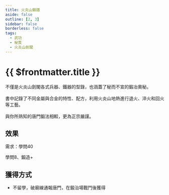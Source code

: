 ```yaml
---
title: 火炎山鍛譜
aside: false
outline: [2, 3]
sidebar: false
borderless: false
tags:
  - 武功
  - 秘笈
  - 火炎山劍閣
---
```


# {{ $frontmatter.title }}

<BookItemIcon :size="`medium`" :needLink="false" :no="8011" :style="'float: right;'" />

不僅是火炎山劍閣各式兵器、鐵器的型錄，也涵蓋了秘而不宣的鍛冶奧秘。
<br><br>
書中記錄了不同金屬與合金的特性、配方，利用火炎山地熱進行退火、淬火和回火等工藝。
<br><br>
與你所熟知的唐門鍛法相較，更為正宗嚴謹。
<br clear="all" />

## 效果

需求：學問40

學問8、鍛造+

## 獲得方式

- 不留學，破廟線通報唐門，在鍛治場戰鬥後獲得
